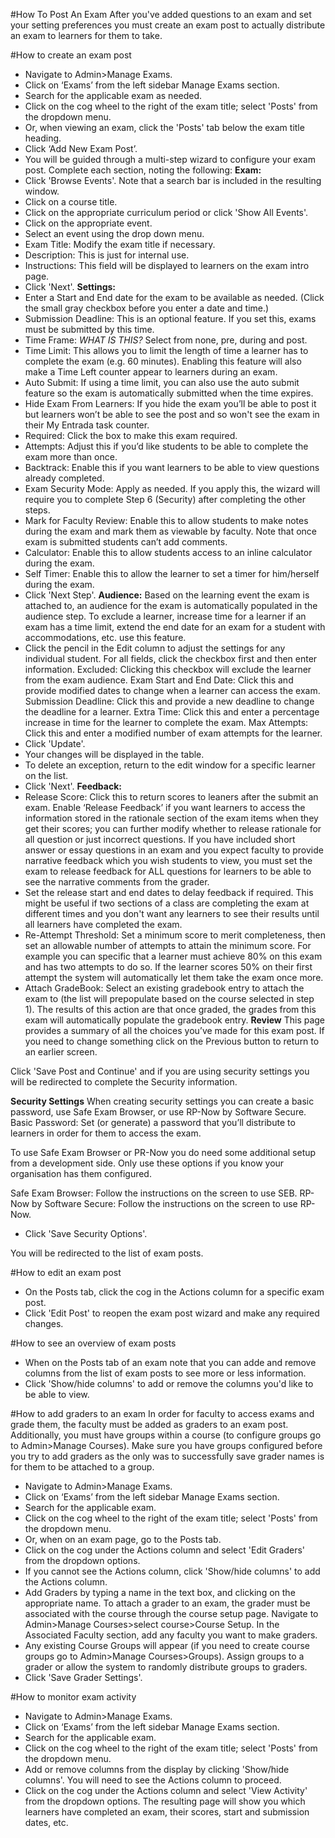 #How To Post An Exam
After you've added questions to an exam and set your setting preferences you must create an exam post to actually distribute an exam to learners for them to take.

#How to create an exam post
* Navigate to Admin>Manage Exams.
* Click on ‘Exams’ from the left sidebar Manage Exams section.
* Search for the applicable exam as needed.
* Click on the cog wheel to the right of the exam title; select 'Posts' from the dropdown menu.
* Or, when viewing an exam, click the 'Posts' tab below the exam title heading.
* Click ‘Add New Exam Post’.
* You will be guided through a multi-step wizard to configure your exam post.  Complete each section, noting the following:
**Exam:**
* Click 'Browse Events'.  Note that a search bar is included in the resulting window.
* Click on a course title.
* Click on the appropriate curriculum period or click 'Show All Events'.  
* Click on the appropriate event.
* Select an event using the drop down menu.  
* Exam Title: Modify the exam title if necessary.
* Description: This is just for internal use.
* Instructions: This field will be displayed to learners on the exam intro page.
* Click 'Next'.
**Settings:**
* Enter a Start and End date for the exam to be available as needed. (Click the small gray checkbox before you enter a date and time.)  
* Submission Deadline: This is an optional feature.  If you set this, exams must be submitted by this time.
* Time Frame: *WHAT IS THIS?* Select from none, pre, during and post.
* Time Limit: This allows you to limit the length of time a learner has to complete the exam (e.g. 60 minutes).  Enabling this feature will also make a Time Left counter appear to learners during an exam.  
* Auto Submit: If using a time limit, you can also use the auto submit feature so the exam is automatically submitted when the time expires.  
* Hide Exam From Learners: If you hide the exam you’ll be able to post it but learners won’t be able to see the post and so won't see the exam in their My Entrada task counter.  
* Required: Click the box to make this exam required.
* Attempts: Adjust this if you’d like students to be able to complete the exam more than once.
* Backtrack: Enable this if you want learners to be able to view questions already completed.
* Exam Security Mode: Apply as needed.  If you apply this, the wizard will require you to complete Step 6 (Security) after completing the other steps.
* Mark for Faculty Review: Enable this to allow students to make notes during the exam and mark them as viewable by faculty.  Note that once exam is submitted students can’t add comments.
* Calculator: Enable this to allow students access to an inline calculator during the exam.
* Self Timer: Enable this to allow the learner to set a timer for him/herself during the exam.
* Click 'Next Step'.
**Audience:**
Based on the learning event the exam is attached to, an audience for the exam is automatically populated in the audience step.  To exclude a learner, increase time for a learner if an exam has a time limit, extend the end date for an exam for a student with accommodations, etc. use this feature.
* Click the pencil in the Edit column to adjust the settings for any individual student.  For all fields, click the checkbox first and then enter information.
Excluded: Clicking this checkbox will exclude the learner from the exam audience.
Exam Start and End Date: Click this and provide modified dates to change when a learner can access the exam.
Submission Deadline: Click this and provide a new deadline to change the deadline for a learner.
Extra Time: Click this and enter a percentage increase in time for the learner to complete the exam.
Max Attempts: Click this and enter a modified number of exam attempts for the learner.
* Click 'Update'.
* Your changes will be displayed in the table.
* To delete an exception, return to the edit window for a specific learner on the list.
* Click 'Next'.
**Feedback:**
* Release Score: Click this to return scores to leaners after the submit an exam.  Enable ‘Release Feedback’ if you want learners to access the information stored in the rationale section of the exam items when they get their scores; you can further modify whether to release rationale for all question or just incorrect questions.  If you have included short answer or essay questions in an exam and you expect faculty to provide narrative feedback which you wish students to view, you must set the exam to release feedback for ALL questions for learners to be able to see the narrative comments from the grader.
* Set the release start and end dates to delay feedback if required.  This might be useful if two sections of a class are completing the exam at different times and you don't want any learners to see their results until all learners have completed the exam.
* Re-Attempt Threshold: Set a minimum score to merit completeness, then set an allowable number of attempts to attain the minimum score.  For example you can specific that a learner must achieve 80% on this exam and has two attempts to do so.  If the learner scores 50% on their first attempt the system will automatically let them take the exam once more.
* Attach GradeBook: Select an existing gradebook entry to attach the exam to (the list will prepopulate based on the course selected in step 1).  The results of this action are that once graded, the grades from this exam will automatically populate the gradebook entry.
**Review**
This page provides a summary of all the choices you’ve made for this exam post.  If you need to change something click on the Previous button to return to an earlier screen.

Click 'Save Post and Continue' and if you are using security settings you will be redirected to complete the Security information.

**Security Settings**
When creating security settings you can create a basic password, use Safe Exam Browser, or use RP-Now by Software Secure.
Basic Password: Set (or generate) a password that you’ll distribute to learners in order for them to access the exam.

To use Safe Exam Browser or PR-Now you do need some additional setup from a development side.  Only use these options if you know your organisation has them configured.

Safe Exam Browser: Follow the instructions on the screen to use SEB.
RP-Now by Software Secure: Follow the instructions on the screen to use RP-Now.  
* Click 'Save Security Options'.

You will be redirected to the list of exam posts.

#How to edit an exam post  
* On the Posts tab, click the cog in the Actions column for a specific exam post.  
* Click 'Edit Post' to reopen the exam post wizard and make any required changes.

#How to see an overview of exam posts  
* When on the Posts tab of an exam note that you can adde and remove columns from the list of exam posts to see more or less information.  
* Click 'Show/hide columns' to add or remove the columns you'd like to be able to view.  

#How to add graders to an exam
In order for faculty to access exams and grade them, the faculty must be added as graders to an exam post.  Additionally, you must have groups within a course (to configure groups go to Admin>Manage Courses).  Make sure you have groups configured before you try to add graders as the only was to successfully save grader names is for them to be attached to a group.
* Navigate to Admin>Manage Exams.
* Click on ‘Exams’ from the left sidebar Manage Exams section.
* Search for the applicable exam.
* Click on the cog wheel to the right of the exam title; select 'Posts' from the dropdown menu.
* Or, when on an exam page, go to the Posts tab.
* Click on the cog under the Actions column and select 'Edit Graders' from the dropdown options.  
* If you cannot see the Actions column, click 'Show/hide columns' to add the Actions column.
* Add Graders by typing a name in the text box, and clicking on the appropriate name.  To attach a grader to an exam, the grader must be associated with the course through the course setup page.  Navigate to Admin>Manage Courses>select course>Course Setup.  In the Associated Faculty section, add any faculty you want to make graders.
* Any existing Course Groups will appear (if you need to create course groups go to Admin>Manage Courses>Groups).  Assign groups to a grader or allow the system to randomly distribute groups to graders.  
* Click 'Save Grader Settings'.

#How to monitor exam activity
* Navigate to Admin>Manage Exams.
* Click on ‘Exams’ from the left sidebar Manage Exams section.
* Search for the applicable exam.
* Click on the cog wheel to the right of the exam title; select 'Posts' from the dropdown menu.
* Add or remove columns from the display by clicking 'Show/hide columns'.  You will need to see the Actions column to proceed.
* Click on the cog under the Actions column and select 'View Activity' from the dropdown options. The resulting page will show you which learners have completed an exam, their scores, start and submission dates, etc.
